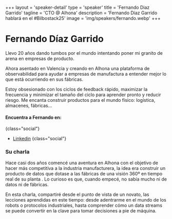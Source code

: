 +++
layout = 'speaker-detail'
type = 'speaker'
title = 'Fernando Diaz Garrido'
tagline = 'CTO @ Alhona'
description = 'Fernando Díaz Garrido hablará en el #Bilbostack25'
image = 'img/speakers/fernando.webp'
+++

# Fernando Díaz Garrido

Llevo 20 años dando tumbos por el mundo intentando poner mi granito de arena en empresas de producto.

Ahora asentado en Valencia y creando en Alhona una plataforma de observabilidad para ayudar a empresas de manufactura a entender mejor lo que está ocurriendo en sus fábricas.

Estoy obsesionado con los ciclos de feedback rápido, maximizar la frecuencia y minimizar el tamaño del ciclo para aprender pronto y reducir riesgo. Me encanta construir productos para el mundo físico: logística, almacenes, fábricas…

#### Encuentra a Fernando en:

{class="social"}

- [Linkedin](https://www.linkedin.com/in/fernando-diaz-garrido/)
  {class="social"}

### Su charla

Hace casi dos años comencé una aventura en Alhona con el objetivo de hacer más competitiva a la industria manufacturera, la idea era construir un producto de datos que dotase a las fábricas de una visión 360º en tiempo real de su planta . Lo curioso es que, cuando empecé, no sabía mucho ni de datos ni de fábricas.

En esta charla, compartiré desde el punto de vista de un novato, las lecciones aprendidas en este tiempo: desde adentrarme en el mundo de los robots o protocolos industriales, hasta comprender cómo un data streams se puede convertir en la clave para tomar decisiones a pie de máquina.
